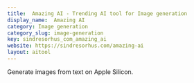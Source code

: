 ```yaml
---
title:  Amazing AI - Trending AI tool for Image generation
display_name:  Amazing AI
category: Image generation
category_slug: image-generation
key: sindresorhus_com_amazing_ai
website: https://sindresorhus.com/amazing-ai
layout: aitool
---
```


Generate images from text on Apple Silicon.
